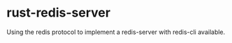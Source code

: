 # rust-redis-server

Using the redis protocol to implement a redis-server with redis-cli available.
